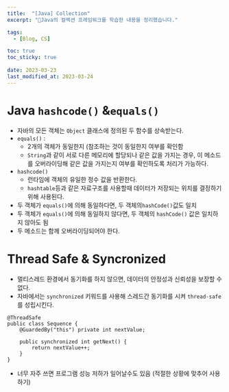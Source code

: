 ```yaml
---
title:  "[Java] Collection"
excerpt: "Java의 컬렉션 프레임워크를 학습한 내용을 정리했습니다."

tags:
  - [Blog, CS]

toc: true
toc_sticky: true
 
date: 2023-03-23
last_modified_at: 2023-03-24
---
```


# Java `hashcode()` &`equals()`
- 자바의 모든 객체는 `Object` 클래스에 정의된 두 함수를 상속받는다.
- `equals()` : 
	- 2개의 객체가 동일한지 (참조하는 것이 동일한지 여부를 확인함
	- `String`과 같이 서로 다른 메모리에 할당되나 같은 값을 가지는 경우, 이 메소드를 오버라이딩해 같은 값을 가지는지 여부를 확인하도록 처리가 가능하다.
-  `hashcode()` 
	- 런타임에 객체의 유일한 정수 값을 반환한다.
	- `hashtable`등과 같은 자료구조를 사용할때 데이터가 저장되는 위치를 결정하기 위해 사용된다.
- 두 객체가 `equals()`에 의해 동일하다면, 두 객체의` hashCode() `값도 일치
- 두 객체가 `equals()`에 의해 동일하지 않다면, 두 객체의 `hashCode()` 값은 일치하지 않아도 됨
- 두 메소드는 함께 오버라이딩되어야 한다.
# Thread Safe & Syncronized
- 멀티스레드 환경에서 동기화를 하지 않으면, 데이터의 안정성과 신뢰성을 보장할 수 없다.
- 자바에서는 `synchronized` 키워드를 사용해 스레드간 동기화를 시켜 `thread-safe`를 성립시킨다.

```
@ThreadSafe
public class Sequence {
    @GuardedBy("this") private int nextValue;

    public synchronized int getNext() {
        return nextValue++;
    }
}
```
- 너무 자주 쓰면 프로그램 성능 저하가 일어날수도 있음 (적절한 상황에 맞추어 사용하기)